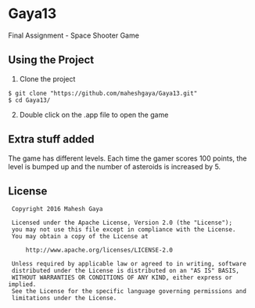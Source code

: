 # Gaya13
Final Assignment - Space Shooter Game

## Using the Project
1. Clone the project
  
  ```
  $ git clone "https://github.com/maheshgaya/Gaya13.git"
  $ cd Gaya13/
  ```
2. Double click on the .app file to open the game

## Extra stuff added
The game has different levels. Each time the gamer scores 100 points, the level is bumped up and the number of 
asteroids is increased by 5.

## License
```
 Copyright 2016 Mahesh Gaya

 Licensed under the Apache License, Version 2.0 (the "License");
 you may not use this file except in compliance with the License.
 You may obtain a copy of the License at

     http://www.apache.org/licenses/LICENSE-2.0

 Unless required by applicable law or agreed to in writing, software
 distributed under the License is distributed on an "AS IS" BASIS,
 WITHOUT WARRANTIES OR CONDITIONS OF ANY KIND, either express or implied.
 See the License for the specific language governing permissions and
 limitations under the License.
```
